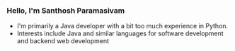 ### Hello, I'm Santhosh Paramasivam

- I'm primarily a Java developer with a bit too much experience in Python.
- Interests include Java and similar languages for software development and backend web development
